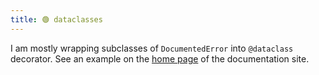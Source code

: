 ```yaml
---
title: 🟢 dataclasses
---
```


I am mostly wrapping subclasses of `DocumentedError` into `@dataclass` decorator. See an example on the [home page](/) of the documentation site.
